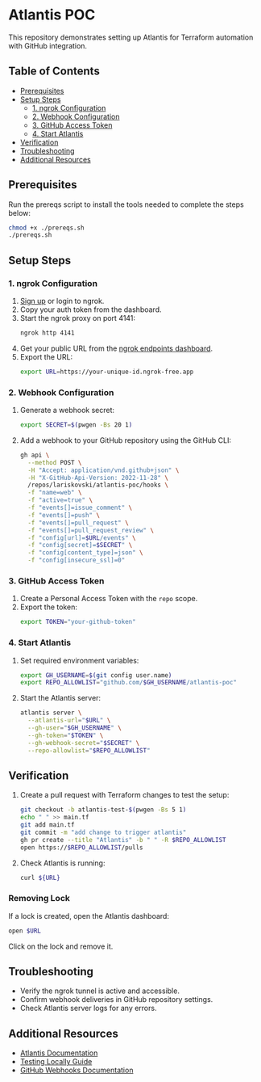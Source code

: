 # Atlantis POC

This repository demonstrates setting up Atlantis for Terraform automation with GitHub integration.

## Table of Contents

- [Prerequisites](#prerequisites)
- [Setup Steps](#setup-steps)
  - [1. ngrok Configuration](#1-ngrok-configuration)
  - [2. Webhook Configuration](#2-webhook-configuration)
  - [3. GitHub Access Token](#3-github-access-token)
  - [4. Start Atlantis](#4-start-atlantis)
- [Verification](#verification)
- [Troubleshooting](#troubleshooting)
- [Additional Resources](#additional-resources)

## Prerequisites

Run the prereqs script to install the tools needed to complete the steps below:

```bash
chmod +x ./prereqs.sh
./prereqs.sh
```

## Setup Steps

### 1. ngrok Configuration

1. [Sign up](https://dashboard.ngrok.com/signup) or login to ngrok.
2. Copy your auth token from the dashboard.
3. Start the ngrok proxy on port 4141:
   ```bash
   ngrok http 4141
   ```
4. Get your public URL from the [ngrok endpoints dashboard](https://dashboard.ngrok.com/endpoints).
5. Export the URL:
   ```bash
   export URL=https://your-unique-id.ngrok-free.app
   ```

### 2. Webhook Configuration

1. Generate a webhook secret:
   ```bash
   export SECRET=$(pwgen -Bs 20 1)
   ```

2. Add a webhook to your GitHub repository using the GitHub CLI:
   ```bash
   gh api \
     --method POST \
     -H "Accept: application/vnd.github+json" \
     -H "X-GitHub-Api-Version: 2022-11-28" \
     /repos/lariskovski/atlantis-poc/hooks \
     -f "name=web" \
     -f "active=true" \
     -f "events[]=issue_comment" \
     -f "events[]=push" \
     -f "events[]=pull_request" \
     -f "events[]=pull_request_review" \
     -f "config[url]=$URL/events" \
     -f "config[secret]=$SECRET" \
     -f "config[content_type]=json" \
     -f "config[insecure_ssl]=0"
   ```

### 3. GitHub Access Token

1. Create a Personal Access Token with the `repo` scope.
2. Export the token:
   ```bash
   export TOKEN="your-github-token"
   ```

### 4. Start Atlantis

1. Set required environment variables:
   ```bash
   export GH_USERNAME=$(git config user.name)
   export REPO_ALLOWLIST="github.com/$GH_USERNAME/atlantis-poc"
   ```

2. Start the Atlantis server:
   ```bash
   atlantis server \
     --atlantis-url="$URL" \
     --gh-user="$GH_USERNAME" \
     --gh-token="$TOKEN" \
     --gh-webhook-secret="$SECRET" \
     --repo-allowlist="$REPO_ALLOWLIST"
   ```

## Verification

1. Create a pull request with Terraform changes to test the setup:
   ```bash
   git checkout -b atlantis-test-$(pwgen -Bs 5 1)
   echo " " >> main.tf
   git add main.tf
   git commit -m "add change to trigger atlantis"
   gh pr create --title "Atlantis" -b " " -R $REPO_ALLOWLIST
   open https://$REPO_ALLOWLIST/pulls
   ```

2. Check Atlantis is running:
   ```bash
   curl ${URL}
   ```

### Removing Lock

If a lock is created, open the Atlantis dashboard:
```bash
open $URL
```
Click on the lock and remove it.

## Troubleshooting

- Verify the ngrok tunnel is active and accessible.
- Confirm webhook deliveries in GitHub repository settings.
- Check Atlantis server logs for any errors.

## Additional Resources

- [Atlantis Documentation](https://www.runatlantis.io/docs/)
- [Testing Locally Guide](https://www.runatlantis.io/guide/testing-locally.html)
- [GitHub Webhooks Documentation](https://docs.github.com/en/rest/repos/webhooks?apiVersion=2022-11-28#create-a-repository-webhook)